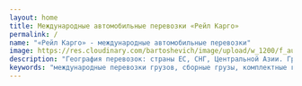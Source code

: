 ```yaml
---
layout: home
title: Международные автомобильные перевозки «Рейл Карго»
permalink: /
name: "«Рейл Карго» - международные автомобильные перевозки"
image: https://res.cloudinary.com/bartoshevich/image/upload/w_1200/f_auto,q_auto/v1634735986/rcargo/s.jpg
description: "География перевозок: страны ЕС, СНГ, Центральной Азии. Грузы: сборные, комплектные, крупногабаритные, опасные (APR), морские контейнеры, небольшие партии грузов отдельным малотон­нажным транспортом."
keywords: "международные перевозки грузов, сборные грузы, комплектные грузы, крупногабаритные грузы, опасные грузы, морские контейнеры" 
---
```

